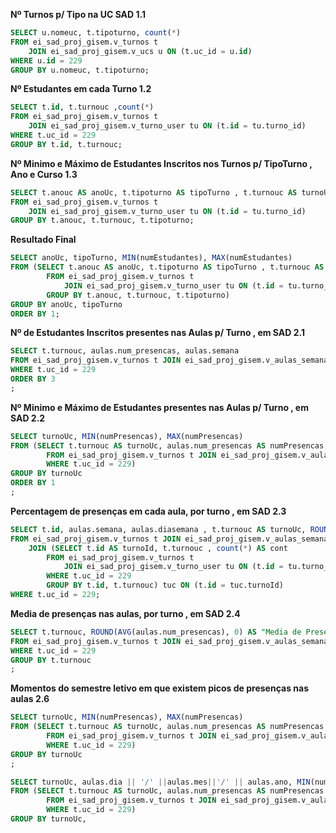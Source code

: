 
__Nº Turnos p/ Tipo na UC SAD 1.1__
```sql
SELECT u.nomeuc, t.tipoturno, count(*)
FROM ei_sad_proj_gisem.v_turnos t
	JOIN ei_sad_proj_gisem.v_ucs u ON (t.uc_id = u.id)
WHERE u.id = 229
GROUP BY u.nomeuc, t.tipoturno;
```
__Nº Estudantes em cada Turno 1.2__
```sql
SELECT t.id, t.turnouc ,count(*)
FROM ei_sad_proj_gisem.v_turnos t
	JOIN ei_sad_proj_gisem.v_turno_user tu ON (t.id = tu.turno_id)
WHERE t.uc_id = 229
GROUP BY t.id, t.turnouc;
```


__Nº Minimo e Máximo de Estudantes Inscritos nos Turnos p/ TipoTurno , Ano e Curso 1.3__

```sql
SELECT t.anouc AS anoUc, t.tipoturno AS tipoTurno , t.turnouc AS turnoUc, count(*) AS numEstudantes
FROM ei_sad_proj_gisem.v_turnos t
	JOIN ei_sad_proj_gisem.v_turno_user tu ON (t.id = tu.turno_id)
GROUP BY t.anouc, t.turnouc, t.tipoturno; 
```
**Resultado Final**
```sql
SELECT anoUc, tipoTurno, MIN(numEstudantes), MAX(numEstudantes)
FROM (SELECT t.anouc AS anoUc, t.tipoturno AS tipoTurno , t.turnouc AS turnoUc, count(*) AS numEstudantes
        FROM ei_sad_proj_gisem.v_turnos t
            JOIN ei_sad_proj_gisem.v_turno_user tu ON (t.id = tu.turno_id)
        GROUP BY t.anouc, t.turnouc, t.tipoturno)
GROUP BY anoUc, tipoTurno
ORDER BY 1;
```

__Nº de Estudantes Inscritos presentes nas Aulas p/ Turno , em SAD 2.1__

```sql
SELECT t.turnouc, aulas.num_presencas, aulas.semana
FROM ei_sad_proj_gisem.v_turnos t JOIN ei_sad_proj_gisem.v_aulas_semana aulas ON (t.id = aulas.turno_id)
WHERE t.uc_id = 229
ORDER BY 3
;
```

__Nº Minimo e Máximo de Estudantes presentes nas Aulas p/ Turno , em SAD 2.2__

```sql
SELECT turnoUc, MIN(numPresencas), MAX(numPresencas)
FROM (SELECT t.turnouc AS turnoUc, aulas.num_presencas AS numPresencas
        FROM ei_sad_proj_gisem.v_turnos t JOIN ei_sad_proj_gisem.v_aulas_semana aulas ON (t.id = aulas.turno_id)
        WHERE t.uc_id = 229)
GROUP BY turnoUc
ORDER BY 1
;
```

__Percentagem de presenças em cada aula, por turno , em SAD 2.3__

```sql
SELECT t.id, aulas.semana, aulas.diasemana , t.turnouc AS turnoUc, ROUND((aulas.num_presencas/tuc.cont)*100, 2)
FROM ei_sad_proj_gisem.v_turnos t JOIN ei_sad_proj_gisem.v_aulas_semana aulas ON (t.id = aulas.turno_id)
    JOIN (SELECT t.id AS turnoId, t.turnouc , count(*) AS cont
        FROM ei_sad_proj_gisem.v_turnos t
            JOIN ei_sad_proj_gisem.v_turno_user tu ON (t.id = tu.turno_id)
        WHERE t.uc_id = 229
        GROUP BY t.id, t.turnouc) tuc ON (t.id = tuc.turnoId)
WHERE t.uc_id = 229;
```

__Media de presenças nas aulas, por turno , em SAD 2.4__

```sql
SELECT t.turnouc, ROUND(AVG(aulas.num_presencas), 0) AS "Media de Presencas"
FROM ei_sad_proj_gisem.v_turnos t JOIN ei_sad_proj_gisem.v_aulas_semana aulas ON (t.id = aulas.turno_id)
WHERE t.uc_id = 229
GROUP BY t.turnouc
;
```

__Momentos do semestre letivo em que existem picos de presenças nas aulas 2.6__

```sql
SELECT turnoUc, MIN(numPresencas), MAX(numPresencas)
FROM (SELECT t.turnouc AS turnoUc, aulas.num_presencas AS numPresencas
        FROM ei_sad_proj_gisem.v_turnos t JOIN ei_sad_proj_gisem.v_aulas_semana aulas ON (t.id = aulas.turno_id)
        WHERE t.uc_id = 229)
GROUP BY turnoUc
;

SELECT turnoUc, aulas.dia || '/' ||aulas.mes||'/' || aulas.ano, MIN(numPresencas)
FROM (SELECT t.turnouc AS turnoUc, aulas.num_presencas AS numPresencas
        FROM ei_sad_proj_gisem.v_turnos t JOIN ei_sad_proj_gisem.v_aulas_semana aulas ON (t.id = aulas.turno_id)
        WHERE t.uc_id = 229)
GROUP BY turnoUc,

```